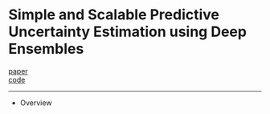 # Simple and Scalable Predictive Uncertainty Estimation using Deep Ensembles

[paper](https://arxiv.org/pdf/1612.01474.pdf)  
[code](https://github.com/ashafaei/OD-test/blob/master/methods/deep_ensemble.py)

---
* Overview